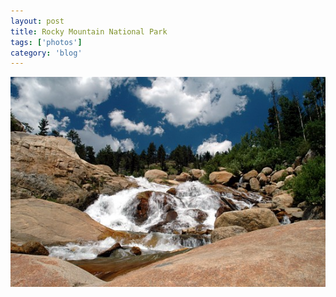 ```yaml
---
layout: post
title: Rocky Mountain National Park
tags: ['photos']
category: 'blog'
---
```


![Alluvial fan :: Nikon D70](/media/2007/07/fan.jpg)

